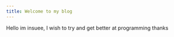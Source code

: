 ```yaml
---
title: Welcome to my blog
---
```

 Hello im insuee, I wish to try and get better at programming thanks

